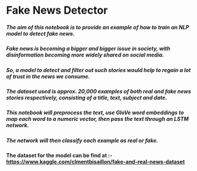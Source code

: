 # Fake News Detector

##### The aim of this notebook is to provide an example of how to train an NLP model to detect fake news. 

##### Fake news is becoming a bigger and bigger issue in society, with disinformation becoming more widely shared on social media. 

##### So, a model to detect and filter out such stories would help to regain a lot of trust in the news we consume. 

##### The dataset used is approx. 20,000 examples of both real and fake news stories respectively, consisting of a title, text, subject and date. 

##### This notebook will preprocess the text, use GloVe word embeddings to map each word to a numeric vector, then pass the text through an LSTM network. 

##### The network will then classify each example as real or fake.

#### The dataset for the model can be find at :- https://www.kaggle.com/clmentbisaillon/fake-and-real-news-dataset

